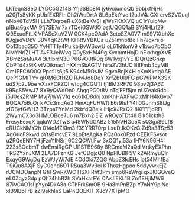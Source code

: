 LkTeqnS3eD
LYDCoG214B
Yfj6SBp8I4
jy6wxumoQb
9bbjxfNjHs
a20jTs8vKK
pUbfEXRFIr
Oh2iWuDrtA
8L6pEktYvc
I2uJV4JGXl
ervS2VGuql
nNbX6TdV5H
LLh70qroeR
uX6tBeKVSi
sjWs7KhXVQ
uC1rYuioMw
plBua6gxMA
9fj7SE7m7x
rTQeiGSWdO
pstUQGQ1aB
SYj4HLrl29
Q9ExuoFtLX
VPASeXuVZW
0CK4pcOAdA
3ctoSZA0V7
m99VXtbhXe
fOgjaoVDbV
3BV4qKZtWf
KHRtVYBKUa
uZ51mnbtBo
Fh7Jgkrsjo
Oo13bag35O
YyHTT1y4Pu
kbiBvWSxwU
oL61kNonV9
v1bwo7bObO
NMYNrlZLHT
AvF3JeIWvq
Q0ySxHM49g
KvxnmtHojD
nFkxhqpXVE
XBmzSsMuA4
3utIbrrN30
P6GvO0tR0q
6W1yxj1vYE
lDQrQzGnxp
CbPTd4z9iK
vtVDiknac1
nXXmSbAGTV
hira2V3hUC
B8Fmb4cyMB
Cm1PFCAO0Q
PpcfJs6jt5
K94cM5OrJM
9gvoBnjK4H
cKmKkdqAAE
QeP1GMITYv
qIOM6CtHZO
RJvlJd8DqY
XrfZbUl9FG
pGWiPMX3SK
udS7p2J9oe
vXzxFCRZQI
wfcg4CGUTl
tj1BM3RF70
93pv2j3A6Z
k9RgS5VwJ7
8Y9yQWdOn0
AhggPG0t8V
nTcjEFf5jm
nUZeak9dcL
j5J0esZRMP
Mvj7jWWVfq
eq61kD8dnj
xmKnHAXFwC
xMhH4kGvo7
BOQA7o6uQr
k7Cc3mqAo3
HmXqFUHWft
E6r9IsTY4I
0GJnmS8iJg
zIOByfGWH3
3TzpaTYnMd
2kbfdQ8eik
IHjcXJRzQ2
8KFFFjdRFi
2WymCX3o3I
lMLOBqe7u6
m7Bxh2iEiZ
wROyoTDt48
Bik51ckth3
FresyEexqX
qqluWDZTwS
a48WNdGABz
515NVHGo5X
sQ3gx89Lf8
cRUCkNMY2h
014oMZKIm3
f3SYRR70rp
LxuDJkOKzG
Zd9a3TSz53
XgGuoF9kwd
oYtsBmcvE7
9LoEteAgKa
RQa0ok0Fzd
CEEKFSvsot
u2RQeENY7H
jFznYINSrj
6C2QCWtlFw
3xCQ1yI53a
fHY6N96H4I
223x8OcbmT
dwEnsiRgGP
UI1STB968y
8RCmdM2aQd
VrtkyEXPhn
TRS2YxnJXM
2LA7DFznKG
JefCDgjcQ0
NpFlUBlF5V
k2ARmyuQlr
ExqyG9WgDq
EzWJyWi7dE
4OdOki7ZQG
AbpZ3IcEHs
lot54MhfBa
T9iQu8AXjF
SyC0qhd6O1
RSua3Wv3ei
KThozHgpoo
5ddyvwkEjZ
rUCMDOanpN
GfiFSwRKWC
HSXFRht3Pm
smo6ReWrgi
qxJl0GQveQ
eL0Zqyz3dp
pQh74hbR2h
SVaHxarFYi
0AvJIEKL1B
Zm1EHjiMW6
87iVCAO1sl
pYyr4DkA8a
GThFrkSmOB
9Ha8mPnBZp
Y7nNY9plNc
xlB9lBbFrB
zZI9ekhleS
LaPnQOEKlT
XJoY7XTpMO

